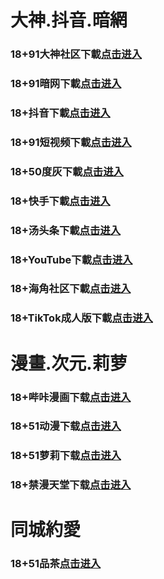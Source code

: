 # 大神.抖音.暗網
### 18+91大神社区下載<a rel="nofollow noopener" href="https://70d3.unxykcw.cc/chan/GS2187/nyBw" target="_blank">点击进入</a>
### 18+91暗网下載<a rel="nofollow noopener" href="https://0d772.cvnmhdng.xyz/aff-a6SG6" target="_blank">点击进入</a>
### 18+抖音下載<a rel="nofollow noopener" href="https://588.baovmrv.cc/chan/max2218/UZa3" target="_blank">点击进入</a>
### 18+91短视频下載<a rel="nofollow noopener" href="https://99e.dfjbaoz.cc/chan-4780/aff-ktWnZ" target="_blank">点击进入</a>
### 18+50度灰下載<a rel="nofollow noopener" href="https://d63c2.abuielw.xyz/chan/h56418/wukq4" target="_blank">点击进入</a>
### 18+快手下載<a rel="nofollow noopener" href="https://86e.ksav.fun/chan/ksh0885/d35q" target="_blank">点击进入</a>
### 18+汤头条下載<a rel="nofollow noopener" href="https://d8080.anysdbur.cc/chan/a14565/eMA29 " target="_blank">点击进入</a>
### 18+YouTube下載<a rel="nofollow noopener" href="https://554.nanbzzqw.cc/aff-6vzN" target="_blank">点击进入</a>
### 18+海角社区下載<a rel="nofollow noopener" href="https://72383.ovbpvyeg.xyz/aff-bsKN8" target="_blank">点击进入</a>
### 18+TikTok成人版下載<a rel="nofollow noopener" href="https://c2b.gngrjwpc.xyz/chan/GS1054/y85Z" target="_blank">点击进入</a>
# 漫畫.次元.莉萝
### 18+哔咔漫画下载<a rel="nofollow noopener" href="https://619.cfvsieyn.cc/?code=ar2Cz&c=16921" target="_blank">点击进入</a>
### 18+51动漫下载<a rel="nofollow noopener" href="https://d904.xqycpgi.xyz/?code=ahbFk&c=16921" target="_blank">点击进入</a>
### 18+51萝莉下载<a rel="nofollow noopener" href="https://b881c.vwygohka.com/chan/GS1525/SWKC" target="_blank">点击进入</a>
### 18+禁漫天堂下载<a rel="nofollow noopener" href="https://bb117.kktamzb.cc/chan/jm0360/uu7x" target="_blank">点击进入</a>
# 同城約愛
### 18+51品茶<a rel="nofollow noopener" href="https://aaf.krctjym.cc/?code=aZJ6Q&c=16921" target="_blank">点击进入</a>

